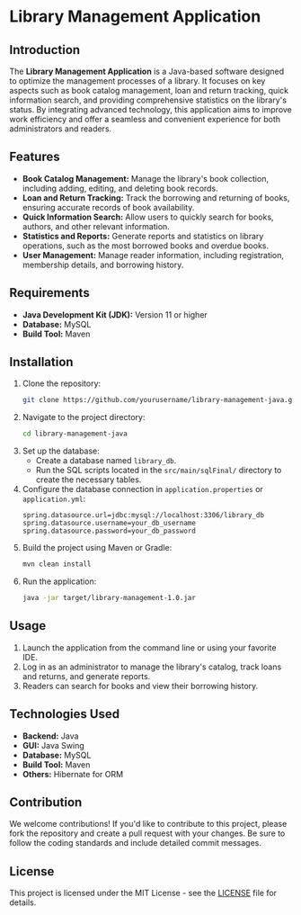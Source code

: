 # Library Management Application

## Introduction
The **Library Management Application** is a Java-based software designed to optimize the management processes of a library. It focuses on key aspects such as book catalog management, loan and return tracking, quick information search, and providing comprehensive statistics on the library's status. By integrating advanced technology, this application aims to improve work efficiency and offer a seamless and convenient experience for both administrators and readers.

## Features
- **Book Catalog Management:** Manage the library's book collection, including adding, editing, and deleting book records.
- **Loan and Return Tracking:** Track the borrowing and returning of books, ensuring accurate records of book availability.
- **Quick Information Search:** Allow users to quickly search for books, authors, and other relevant information.
- **Statistics and Reports:** Generate reports and statistics on library operations, such as the most borrowed books and overdue books.
- **User Management:** Manage reader information, including registration, membership details, and borrowing history.

## Requirements
- **Java Development Kit (JDK):** Version 11 or higher
- **Database:** MySQL 
- **Build Tool:** Maven

## Installation
1. Clone the repository:
    ```bash
    git clone https://github.com/yourusername/library-management-java.git
    ```
2. Navigate to the project directory:
    ```bash
    cd library-management-java
    ```
3. Set up the database:
    - Create a database named `library_db`.
    - Run the SQL scripts located in the `src/main/sqlFinal/` directory to create the necessary tables.
4. Configure the database connection in `application.properties` or `application.yml`:
    ```properties
    spring.datasource.url=jdbc:mysql://localhost:3306/library_db
    spring.datasource.username=your_db_username
    spring.datasource.password=your_db_password
    ```
5. Build the project using Maven or Gradle:
    ```bash
    mvn clean install
    ```
6. Run the application:
    ```bash
    java -jar target/library-management-1.0.jar
    ```

## Usage
1. Launch the application from the command line or using your favorite IDE.
2. Log in as an administrator to manage the library's catalog, track loans and returns, and generate reports.
3. Readers can search for books and view their borrowing history.

## Technologies Used
- **Backend:** Java
- **GUI:** Java Swing
- **Database:** MySQL
- **Build Tool:** Maven
- **Others:** Hibernate for ORM

## Contribution
We welcome contributions! If you'd like to contribute to this project, please fork the repository and create a pull request with your changes. Be sure to follow the coding standards and include detailed commit messages.

## License
This project is licensed under the MIT License - see the [LICENSE](LICENSE) file for details.
